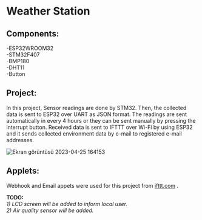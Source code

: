<h1>Weather Station</h1>

<h2>Components:</h2>
-ESP32WROOM32  <br>
-STM32F407 <br>
-BMP180 <br>
-DHT11 <br>
-Button <br>

<h2>Project:</h2>

In this project, Sensor readings are done by STM32. Then, the collected data is sent to ESP32 over UART as JSON format. The readings are sent
automatically in every 4 hours or they can be sent manually by pressing the interrupt button. Received data is sent to IFTTT over Wi-Fi by using ESP32 and it sends collected
environment data by e-mail to registered e-mail addresses. 

![Ekran görüntüsü 2023-04-25 164153](https://user-images.githubusercontent.com/99329257/234295685-4a0df123-6a50-4583-b52a-00b3e97ccf89.png)


<h2>Applets:</h2>

Webhook and Email appets were used for this project from <a href="url">ifttt.com</a> . 

<b>TODO: </b> <br>
<i>1) LCD screen will be added to inform local user. <br>
2) Air quality sensor will be added.</i>
